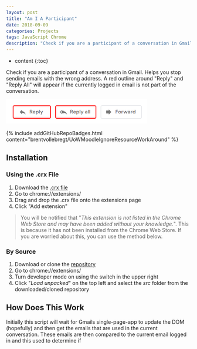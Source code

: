```yaml
---
layout: post
title: "Am I A Participant"
date: 2018-09-09
categories: Projects
tags: JavaScript Chrome
description: "Check if you are a participant of a conversation in Gmail. Helps you stop sending emails with the wrong address."
---
```


* content
{:toc}

Check if you are a participant of a conversation in Gmail. Helps you stop sending emails with the wrong address. A red outline around "Reply" and "Reply All" will appear if the currently logged in email is not part of the conversation.

![Extension Popup](/images/am-i-a-participant/buttons.png)

{% include addGitHubRepoBadges.html content="brentvollebregt/UoWMoodleIgnoreResourceWorkAround" %}

<!-- more -->

## Installation
### Using the .crx File
1. Download the [.crx file](https://github.com/brentvollebregt/am-i-a-participant/raw/master/am-i-a-participant.crx)
2. Go to chrome://extensions/
3. Drag and drop the .crx file onto the extensions page
4. Click "Add extension"

> You will be notified that "*This extension is not listed in the Chrome Web Store and may have been added without your knowledge.*". This is because it has not been installed from the Chrome Web Store. If you are worried about this, you can use the method below.

### By Source
1. Download or clone the [repository](https://github.com/brentvollebregt/am-i-a-participant)
2. Go to chrome://extensions/
3. Turn developer mode on using the switch in the upper right
4. Click "*Load unpacked*" on the top left and select the *src* folder from the downloaded/cloned repository

## How Does This Work
Initially this script will wait for Gmails single-page-app to update the DOM (hopefully) and then get the emails that are used in the current conversation. These emails are then compared to the current email logged in and this used to determine if